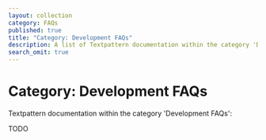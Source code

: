 ```yaml
---
layout: collection
category: FAQs
published: true
title: "Category: Development FAQs"
description: A list of Textpattern documentation within the category 'Development FAQs'.
search_omit: true
---
```


# Category: Development FAQs

Textpattern documentation within the category 'Development FAQs':

TODO
